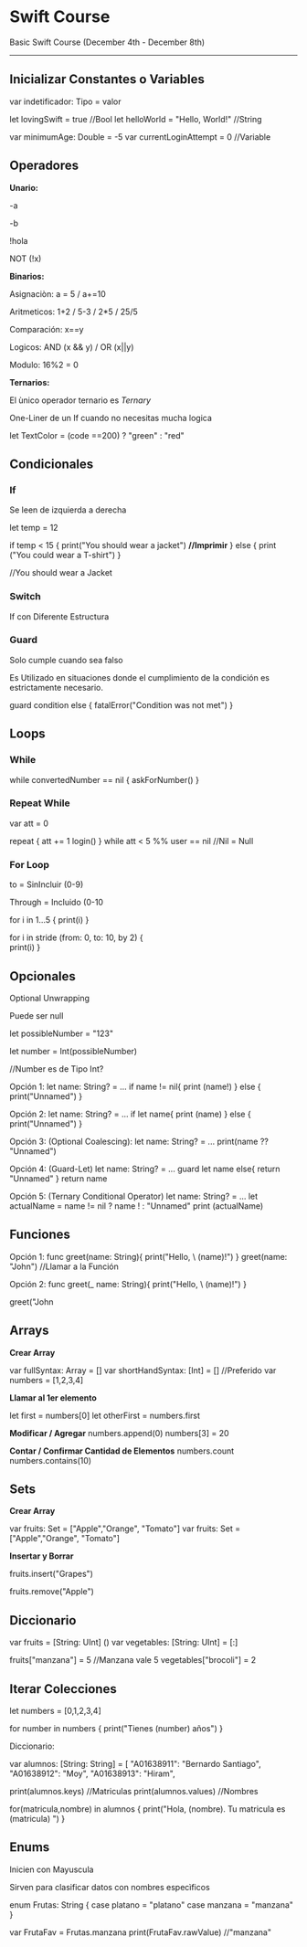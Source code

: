 # Swift Course

Basic Swift Course (December 4th - December 8th)

---

## Inicializar Constantes o Variables

var indetificador: Tipo = valor

let lovingSwift = true //Bool
let helloWorld = "Hello, World!" //String

var minimumAge: Double = -5
var currentLoginAttempt = 0 //Variable

## Operadores

**Unario:**

-a

-b

!hola

NOT (!x)

**Binarios:**

Asignaciòn: a = 5 / a+=10

Aritmeticos: 1+2 / 5-3 / 2*5 / 25/5

Comparación: x==y

Logicos: AND (x && y) / OR (x||y)

Modulo: 16%2 = 0

**Ternarios:**

El ùnico operador ternario es *Ternary*

One-Liner de un If cuando no necesitas mucha logica

let TextColor = (code ==200) ? "green" : "red"

## Condicionales

### If

Se leen de izquierda a derecha

let temp = 12

if temp < 15 {
  print("You should wear a jacket")  **//Imprimir**
} else {
  print ("You could wear a T-shirt") 
}

//You should wear a Jacket

### Switch

If con Diferente Estructura

### Guard

Solo cumple cuando sea falso

Es Utilizado en situaciones donde el cumplimiento de la condición es estrictamente necesario.

guard condition else {
  fatalError("Condition was not met")
}

## Loops

### While

while convertedNumber == nil {
  askForNumber()
}

### Repeat While

var att = 0

repeat {
  att += 1
  login()
} while att < 5 %% user == nil //Nil = Null

### For Loop

to = SinIncluir (0-9)

Through = Incluido (0-10

for i in 1...5 {
  print(i)
}

for i in stride (from: 0, to: 10, by 2) {  
 print(i)
}

## Opcionales

Optional Unwrapping

Puede ser null

let possibleNumber = "123"

let number = Int(possibleNumber)

//Number es de Tipo Int?


Opción 1:
let name: String? = ...
if name != nil{
  print (name!)
} else {
  print("Unnamed")
}

Opción 2:
let name: String? = ...
if let name{
  print (name)
} else {
  print("Unnamed")
}

Opción 3: (Optional Coalescing):
let name: String? = ...
print(name ?? "Unnamed")

Opción 4: (Guard-Let)
let name: String? = ...
guard let name else{
  return "Unnamed"
}
return name

Opción 5: (Ternary Conditional Operator)
let name: String? = ...
let actualName = name != nil ? name ! : "Unnamed"
print (actualName)

## Funciones

Opción 1:
func greet(name: String){
  print("Hello, \ (name)!")
}
greet(name: "John") //Llamar a la Función

Opción 2:
func greet(_ name: String){
  print("Hello, \ (name)!")
}

greet("John

## Arrays

**Crear Array**

var fullSyntax: Array <Int> =  []
var shortHandSyntax: [Int] = []  //Preferido
var numbers = [1,2,3,4]

**Llamar al 1er elemento**

let first = numbers[0]
let otherFirst = numbers.first

**Modificar / Agregar**
numbers.append(0)
numbers[3] = 20

**Contar / Confirmar Cantidad de Elementos**
numbers.count
numbers.contains(10)

## Sets

**Crear Array**

var fruits: Set<String> = ["Apple","Orange", "Tomato"]
var fruits: Set = ["Apple","Orange", "Tomato"]

**Insertar y Borrar**

fruits.insert("Grapes")

fruits.remove("Apple")

## Diccionario

var fruits = [String: UInt] ()
var vegetables: [String: UInt] = [:]

fruits["manzana"] = 5  //Manzana vale 5
vegetables["brocoli"] = 2

## Iterar Colecciones

let numbers = [0,1,2,3,4]

for number in numbers {
  print("Tienes \(number) años")
}

Diccionario:

var alumnos: [String: String] = [
  "A01638911": "Bernardo Santiago",
  "A01638912": "Moy",
  "A01638913": "Hiram",

print(alumnos.keys) //Matriculas
print(alumnos.values) //Nombres

for(matricula,nombre) in alumnos {
  print("Hola, \(nombre). Tu matricula es \(matricula) ")
}

## Enums

Inicien con Mayuscula

Sirven para clasificar datos con nombres especìficos

enum Frutas: String {
  case platano = "platano"
  case manzana = "manzana"
}

var FrutaFav = Frutas.manzana
print(FrutaFav.rawValue) //"manzana"

